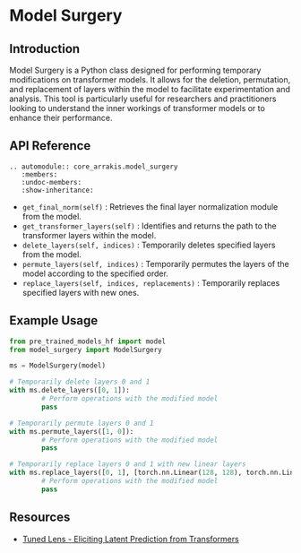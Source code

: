 # Model Surgery

## Introduction

Model Surgery is a Python class designed for performing temporary modifications on transformer models. It allows for the deletion, permutation, and replacement of layers within the model to facilitate experimentation and analysis. This tool is particularly useful for researchers and practitioners looking to understand the inner workings of transformer models or to enhance their performance.

## API Reference

```{eval-rst}  
.. automodule:: core_arrakis.model_surgery
   :members:
   :undoc-members:
   :show-inheritance:
```

- `get_final_norm(self)` : Retrieves the final layer normalization module from the model.
- `get_transformer_layers(self)` : Identifies and returns the path to the transformer layers within the model.
- `delete_layers(self, indices)` : Temporarily deletes specified layers from the model.
- `permute_layers(self, indices)` : Temporarily permutes the layers of the model according to the specified order.
- `replace_layers(self, indices, replacements)` : Temporarily replaces specified layers with new ones.

## Example Usage

```python
from pre_trained_models_hf import model
from model_surgery import ModelSurgery

ms = ModelSurgery(model)

# Temporarily delete layers 0 and 1
with ms.delete_layers([0, 1]):
        # Perform operations with the modified model
        pass

# Temporarily permute layers 0 and 1
with ms.permute_layers([1, 0]):
        # Perform operations with the modified model
        pass

# Temporarily replace layers 0 and 1 with new linear layers
with ms.replace_layers([0, 1], [torch.nn.Linear(128, 128), torch.nn.Linear(128, 128)]):
        # Perform operations with the modified model
        pass
```
## Resources

- [Tuned Lens - Eliciting Latent Prediction from Transformers](https://arxiv.org/pdf/2303.08112)
